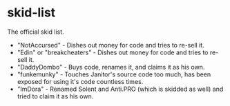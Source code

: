 # skid-list
The official skid list.

* "NotAccursed" - Dishes out money for code and tries to re-sell it.
* "Edin" or "breakcheaters" - Dishes out money for code and tries to re-sell it.
* "DaddyDombo" - Buys code, renames it, and claims it as his own.
* "funkemunky" - Touches Janitor's source code too much, has been exposed for using it's code countless times.
* "ImDora" - Renamed Solent and Anti.PRO (which is skidded as well) and tried to claim it as his own.
